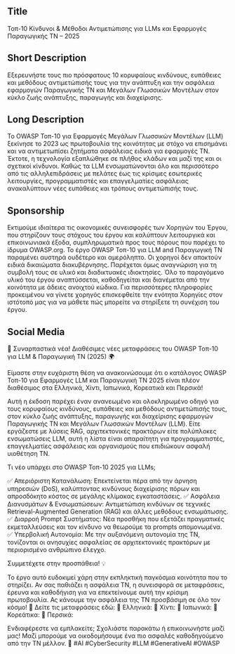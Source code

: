 ## Title
Τοπ-10 Κίνδυνοι & Μέθοδοι Αντιμετώπισης για LLMs και Εφαρμογές Παραγωγικής ΤΝ – 2025

## Short Description
Εξερευνήστε τους πιο πρόσφατους 10 κορυφαίους κινδύνους, ευπάθειες και μεθόδους αντιμετώπισής τους για την ανάπτυξη και την ασφάλεια εφαρμογών Παραγωγικής ΤΝ και Μεγάλων Γλωσσικών Μοντέλων στον κύκλο ζωής ανάπτυξης, παραγωγής και διαχείρισης.

## Long Description
Το OWASP Τοπ-10 για Εφαρμογές Μεγάλων Γλωσσικών Μοντέλων (LLM) ξεκίνησε το 2023 ως πρωτοβουλία της κοινότητας με στόχο να επισημάνει και να αντιμετωπίσει ζητήματα ασφάλειας ειδικά για εφαρμογές ΤΝ. Έκτοτε, η τεχνολογία εξαπλώθηκε σε πλήθος κλάδων και μαζί της και οι σχετικοί κίνδυνοι. Καθώς τα LLM ενσωματώνονται όλο και περισσότερο από τις αλληλεπιδράσεις με πελάτες έως τις κρίσιμες εσωτερικές λειτουργίες, προγραμματιστές και επαγγελματίες ασφάλειας ανακαλύπτουν νέες ευπάθειες και τρόπους αντιμετώπισής τους.

## Sponsorship
Εκτιμούμε ιδιαίτερα τις οικονομικές συνεισφορές των Χορηγών του Έργου, που στηρίζουν τους στόχους του έργου και καλύπτουν λειτουργικά και επικοινωνιακά έξοδα, συμπληρωματικά προς τους πόρους που παρέχει το ίδρυμα OWASP.org. Το έργο OWASP Τοπ-10 για LLM and Παραγωγική ΤΝ παραμένει αυστηρά ουδέτερο και αμερόληπτο. Οι χορηγοί δεν αποκτούν ειδικά δικαιώματα διακυβέρνησης. Παρέχεται όμως αναγνώριση για τη συμβολή τους σε υλικό και διαδικτυακές ιδιοκτησίες. 
Όλο το παραγόμενο υλικό του έργου αναπτύσσεται, καθοδηγείται και διανέμεται από την κοινότητα με άδειες ανοιχτού κώδικα. Για περισσότερες πληροφορίες προκειμένου να γίνετε χορηγός επισκεφθείτε την ενότητα Χορηγίες στον ιστότοπό μας για να μάθετε πώς μπορείτε να στηρίξετε τη συνέχιση του έργου.

## Social Media
🚀 Συναρπαστικά νέα! Διαθέσιμες νέες μεταφράσεις του OWASP Τοπ-10 για LLM & Παραγωγική ΤΝ (2025) 🌍

Είμαστε στην ευχάριστη θέση να ανακοινώσουμε ότι ο κατάλογος OWASP Τοπ-10 για Εφαρμογές LLM και Παραγωγική ΤΝ 2025 είναι πλέον διαθέσιμος στα Ελληνικά, Χίντι, Ιαπωνικά, Κορεατικά και Περσικά!

Αυτή η έκδοση παρέχει έναν ανανεωμένο και ολοκληρωμένο οδηγό για τους κορυφαίους κινδύνους, ευπάθειες και μεθόδους αντιμετώπισής τους, στον κύκλο ζωής ανάπτυξης, παραγωγής και διαχείρισης εφαρμογών Παραγωγικής ΤΝ και Μεγάλων Γλωσσικών Μοντέλων (LLM). Είτε εργάζεστε με λύσεις RAG, αρχιτεκτονικές πρακτόρων είτε πολύπλοκες ενσωματώσεις LLM, αυτή η λίστα είναι απαραίτητη για προγραμματιστές, επαγγελματίες ασφάλειας και οργανισμούς που επιδιώκουν ασφαλή υιοθέτηση ΤΝ.

Τι νέο υπάρχει στο OWASP Τοπ-10 2025 για LLMs;

✅ Απεριόριστη Κατανάλωση: Επεκτείνεται πέρα από την άρνηση υπηρεσιών (DoS), καλύπτοντας κινδύνους διαχείρισης πόρων και απροσδόκητο κόστος σε μεγάλης κλίμακας εγκαταστάσεις.
✅ Ασφάλεια Διανυσμάτων & Ενσωματώσεων: Αντιμετώπιση κινδύνων σε τεχνικές Retrieval-Augmented Generation (RAG) και άλλες μεθόδους ενσωμάτωσης.
✅ Διαρροή Prompt Συστήματος: Νέα προσθήκη που εξετάζει πραγματικές εκμεταλλεύσεις και τον κίνδυνο να θεωρούμε τα prompts απομονωμένα.
✅ Υπερβολική Αυτονομία: Με την αυξανόμενη αυτονομία της ΤΝ, τονίζονται οι ανησυχίες ασφαλείας σε αρχιτεκτονικές πρακτόρων με περιορισμένο ανθρώπινο έλεγχο.

Συμμετέχετε στην προσπάθεια! 💡

Το έργο αυτό ευδοκιμεί χάρη στην εκπληκτική παγκόσμια κοινότητα που το στηρίζει. Αν σας παθιάζει η ασφάλεια ΤΝ, η συνεισφορά σε μεταφράσεις, έρευνα και καθοδήγιση για να επεκτείνουμε αυτή την κρίσιμη πρωτοβουλία. Ας κάνουμε την ασφάλεια της ΤΝ προσβάσιμη σε όλο τον κόσμο!
📢 Δείτε τις μεταφράσεις εδώ:
 🔗 Ελληνικά:
 🔗 Χίντι:
 🔗 Ιαπωνικά:
 🔗 Κορεάτικα:
 🔗 Περσικά:

Ενδιαφέρεστε να εμπλακείτε; Σχολιάστε παρακάτω ή επικοινωνήστε μαζί μας! Μαζί μπορούμε να οικοδομήσουμε ένα πιο ασφαλές καθοδηγούμενο από την ΤΝ μέλλον. 💙 #AI #CyberSecurity #LLM #GenerativeAI #OWASP
